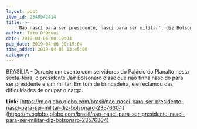 ```yaml
---
layout: post
item_id: 2548942414
title: >-
    'Não nasci para ser presidente, nasci para ser militar', diz Bolsonaro
author: Tatu D'Oquei
date: 2019-04-06 00:19:04
pub_date: 2019-04-06 00:19:04
time_added: 2019-04-05 13:45:00
category: 
---
```


BRASÍLIA - Durante um evento com servidores do Palácio do Planalto nesta sexta-feira, o presidente Jair Bolsonaro disse que não tinha nascido para ser presidente e sim militar. Em tom de brincadeira, ele reclamou das dificuldades de ocupar o cargo.

**Link:** [https://m.oglobo.globo.com/brasil/nao-nasci-para-ser-presidente-nasci-para-ser-militar-diz-bolsonaro-23576304](https://m.oglobo.globo.com/brasil/nao-nasci-para-ser-presidente-nasci-para-ser-militar-diz-bolsonaro-23576304)

